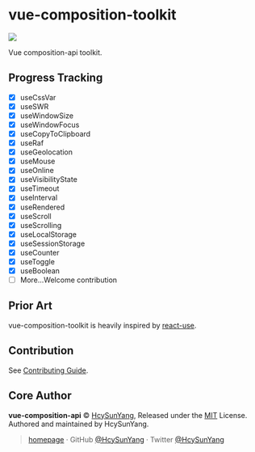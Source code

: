 # vue-composition-toolkit

[![](https://github.com/shuidi-fed/vue-composition-toolkit/workflows/test/badge.svg)](https://github.com/shuidi-fed/vue-composition-toolkit/actions)

Vue composition-api toolkit.

## Progress Tracking

- [x] useCssVar
- [x] useSWR
- [x] useWindowSize
- [x] useWindowFocus
- [x] useCopyToClipboard
- [x] useRaf
- [x] useGeolocation
- [x] useMouse
- [x] useOnline
- [x] useVisibilityState
- [x] useTimeout
- [x] useInterval
- [x] useRendered
- [x] useScroll
- [x] useScrolling
- [x] useLocalStorage
- [x] useSessionStorage
- [x] useCounter
- [x] useToggle
- [x] useBoolean
- [ ] More...Welcome contribution

## Prior Art

vue-composition-toolkit is heavily inspired by [react-use](https://github.com/streamich/react-use).

## Contribution

See [Contributing Guide](https://github.com/shuidi-fed/vue-composition-toolkit/blob/master/.github/contributing.md).

## Core Author

**vue-composition-api** © [HcySunYang](https://github.com/HcySunYang), Released under the [MIT](./LICENSE) License.<br>
Authored and maintained by HcySunYang.

> [homepage](http://hcysun.me/homepage/) · GitHub [@HcySunYang](https://github.com/HcySunYang) · Twitter [@HcySunYang](https://twitter.com/HcySunYang)